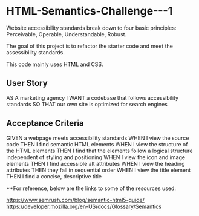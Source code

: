 # HTML-Semantics-Challenge---1

Website accessibility standards break down to four basic principles: Perceivable, Operable, Understandable, Robust. 

The goal of this project is to refactor the starter code and meet the assessibility standards.

This code mainly uses HTML and CSS. 

## User Story

AS A marketing agency
I WANT a codebase that follows accessibility standards
SO THAT our own site is optimized for search engines

## Acceptance Criteria

GIVEN a webpage meets accessibility standards
WHEN I view the source code
THEN I find semantic HTML elements
WHEN I view the structure of the HTML elements
THEN I find that the elements follow a logical structure independent of styling and positioning
WHEN I view the icon and image elements
THEN I find accessible alt attributes
WHEN I view the heading attributes
THEN they fall in sequential order
WHEN I view the title element
THEN I find a concise, descriptive title

**For reference, below are the links to some of the resources used:

https://www.semrush.com/blog/semantic-html5-guide/
https://developer.mozilla.org/en-US/docs/Glossary/Semantics
